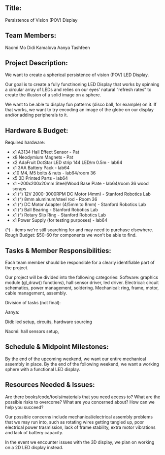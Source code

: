 ## Title:
Persistence of Vision (POV) Display

## Team Members:
Naomi Mo
Didi Kamalova
Aanya Tashfeen

## Project Description:
We want to create a spherical persistence of vision (POV) LED Display. 

Our goal is to create a fully functinoning LED Display that works by spinning a circular array of LEDs and relies on our eyes' natural “refresh
rates” to create the illusion of a solid image on a sphere.

We want to be able to display fun patterns (disco ball, for example) on it. If that works, we want to try encoding an image of the globe on our display and/or adding peripherals to it.

## Hardware & Budget:
Required hardware:
- x1 A3134 Hall Effect Sensor - Pat
- x8 Neodymium Magnets - Pat
- x2 AdaFruit DotStar LED strip 144 LED/m 0.5m - lab64
- x1 3AA Battery Pack - lab64
- x10 M4, M5 bolts & nuts - lab64/room 36
- x5 3D Printed Parts - lab64
- x1 ~200x200x20mm Steel/Wood Base Plate - lab64/room 36 wood scraps
- x1 (^) 12V 2000-3000RPM DC Motor (4mm) - Stanford Robotics Lab
- x1 (^) 8mm aluminum/steel rod - Room 36
- x1 (^) DC Motor Adapter (4/5mm to 8mm) - Stanford Robotics Lab
- x1 (^) Ball Bearing - Stanford Robotics Lab
- x1 (^) Rotary Slip Ring - Stanford Robotics Lab
- x1 Power Supply (for testing purposes) - lab64

(^) - items we're still searching for and may need to purchase elsewhere.
Rough Budget: $50-60 for components we won't be able to find.

## Tasks & Member Responsibilities:
Each team member should be responsible for a clearly identifiable part of the project.

Our project will be divided into the following categories:
Software: graphics module (gl_draw() functions), hall sensor driver, led driver.
Electrical: circuit schematics, power management, soldering.
Mechanical: ring, frame, motor, cable management, assembly.

Division of tasks (not final):

Aanya:

Didi: led setup, circuits, hardware sourcing

Naomi: hall sensors setup, 

## Schedule & Midpoint Milestones:
By the end of the upcoming weekend, we want our entire mechanical assembly in place. By the end of the following weekend, we want a working sphere 
with a functional LED display. 

## Resources Needed & Issues:
Are there books/code/tools/materials that you need access to? 
What are the possible risks to overcome? What are you concerned about? 
How can we help you succeed?

Our possible concerns include mechanical/electrical assembly problems that we may run into, such as rotating wires getting tangled up, poor electrical power trasmission, lack of frame stability, extra motor vibrations  and lack of battery capacity.

In the event we encounter issues with the 3D display, we plan on working on a 2D LED display instead.

